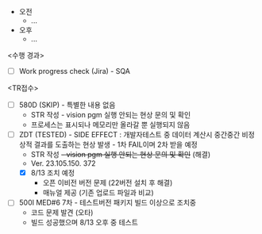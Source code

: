 - 오전
	- ...
- 오후
	- ...

<수행 경과>
- [ ] Work progress check (Jira) - SQA

<TR접수>
- [ ] 580D (SKIP) - 특별한 내용 없음
	- STR 작성 - vision pgm 실행 안되는 현상 문의 및 확인
	- 프로세스는 표시되나 메모리만 올라갈 뿐 실행되지 않음
- [ ] ZDT (TESTED) - SIDE EFFECT : 개발자테스트 중 데이터 계산시 중간중간 비정상적 결과를 도출하는 현상 발생 - 1차 FAIL이며 2차 받을 예정
	- STR 작성 ~~- vision pgm 실행 안되는 현상 문의 및 확인~~ (해결)
	- Ver. 23.105.150. 372
	- [x] 8/13 조치 예정
		- 오픈 이비전 버전 문제 (22버전 설치 후 해결)
		- 매뉴얼 제공 (기존 업로드 파일과 비교)
- [ ] 500I MED#6 7차 - 테스트버전 패키지 빌드 이상으로 조치중
	- 코드 문제 발견 (오타)
	- 빌드 성공했으며 8/13 오후 중 테스트

